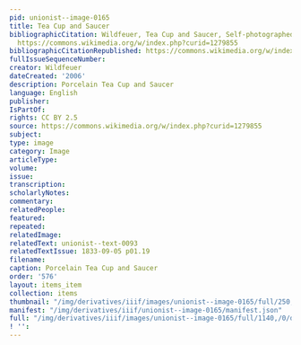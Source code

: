 ```yaml
---
pid: unionist--image-0165
title: Tea Cup and Saucer
bibliographicCitation: Wildfeuer, Tea Cup and Saucer, Self-photographed, CC BY 2.5,
  https://commons.wikimedia.org/w/index.php?curid=1279855
bibliographicCitationRepublished: https://commons.wikimedia.org/w/index.php?curid=1279855
fullIssueSequenceNumber: 
creator: Wildfeuer
dateCreated: '2006'
description: Porcelain Tea Cup and Saucer
language: English
publisher: 
IsPartOf: 
rights: CC BY 2.5
source: https://commons.wikimedia.org/w/index.php?curid=1279855
subject: 
type: image
category: Image
articleType: 
volume: 
issue: 
transcription: 
scholarlyNotes: 
commentary: 
relatedPeople: 
featured: 
repeated: 
relatedImage: 
relatedText: unionist--text-0093
relatedTextIssue: 1833-09-05 p01.19
filename: 
caption: Porcelain Tea Cup and Saucer
order: '576'
layout: items_item
collection: items
thumbnail: "/img/derivatives/iiif/images/unionist--image-0165/full/250,/0/default.jpg"
manifest: "/img/derivatives/iiif/unionist--image-0165/manifest.json"
full: "/img/derivatives/iiif/images/unionist--image-0165/full/1140,/0/default.jpg"
! '': 
---
```

